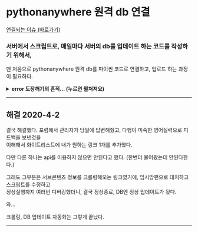 # pythonanywhere 원격 db 연결
<a href="https://github.com/Kimdonghyeon7645/ScienceProject/issues/3">연결되는 이슈 (바로가기)</a>

### 서버에서 스크립트로, 매일마다 서버의 db를 업데이트 하는 코드를 작성하기 위해서,

맨 처음으로 pythonanywhere 원격 db를 파이썬 코드로 연결하고, 업로드 하는 과정이 필요하다.

<details>
  <summary><b> error 도장깨기의 흔적... (누르면 펼쳐져요) </b></summary>
  
  ### 2020-3-31
  
  ```
  2020-03-31 13:28:08,610| ERROR   | Secsh channel 0 open FAILED: open failed: Administratively prohibited
  2020-03-31 13:28:08,610| ERROR   | Could not establish connection from ('127.0.0.1', 2460) to remote side of the tunnel
  Traceback (most recent call last):
    File "C:/PycharmProjects/과학 프로젝트/ssh access-test 2.py", line 30, in <module>
      database=f'{user_name}${database_name}',
    File "C:\PycharmProjects\과학 프로젝트\venv\lib\site-packages\mysql\connector\__init__.py", line 179, in connect
      return MySQLConnection(*args, **kwargs)
    File "C:\PycharmProjects\과학 프로젝트\venv\lib\site-packages\mysql\connector\connection.py", line 95, in __init__
      self.connect(**kwargs)
    File "C:\PycharmProjects\과학 프로젝트\venv\lib\site-packages\mysql\connector\abstracts.py", line 716, in connect
      self._open_connection()
    File "C:\PycharmProjects\과학 프로젝트\venv\lib\site-packages\mysql\connector\connection.py", line 207, in _open_connection
      self._do_handshake()
    File "C:\PycharmProjects\과학 프로젝트\venv\lib\site-packages\mysql\connector\connection.py", line 99, in _do_handshake
      packet = self._socket.recv()
    File "C:\PycharmProjects\과학 프로젝트\venv\lib\site-packages\mysql\connector\network.py", line 243, in recv_plain
      raise errors.InterfaceError(errno=2013)
  mysql.connector.errors.InterfaceError: 2013: Lost connection to MySQL server during query
  ```
  
  와 같은 오류로 삽질...
  
  문제는 문법오류에 있었던것 같음,
  그래도 해결이 안되던데, 문제는 인자값중 호스트, 포트 번호가 이상했었음.
  추가로 로컬 호스트 번호는 localhost 대신 127.0.0.1 을 이용해야함.
  
  > 참고
  https://www.pythonanywhere.com/forums/topic/10934/  
  https://www.pythonanywhere.com/forums/topic/26949/  
  https://andromedarabbit.net/ssh-%EC%A0%91%EC%86%8D%EC%9D%B4-%EC%9E%90%EA%BE%B8-%EB%81%8A%EA%B2%A8%EC%84%9C-%EC%A7%9C%EC%A6%9D%EB%82%A0-%EB%95%8C/
  
  > 사실 이게 뭔문젠지 몰라서, ssh 연결에 대해서 (포트 바인딩등) 공부하고, /etc/ssh/sshd_config 설정에서 삽질.
  
  
  ***
  
  ### 2020-4-1
  
  현재 timed out 에러에 걸리는 문제에 봉착.
  
  ```
  ssh.pythonanywhere.com port 22: Connection timed out
  ```
  
  접근방식의 문제인 것을 판단. 
  
  > 참고  
  https://www.pythonanywhere.com/forums/topic/7558/  
  https://www.pythonanywhere.com/forums/topic/26949/  
  https://github.com/pahaz/sshtunnel/blob/master/Troubleshoot.rst  
  https://www.pythonanywhere.com/forums/topic/13928/  
  
  특히 pythonanywhere 에서 디버깅할 때 활용할 test code를 링크 걸어줘서,
  https://github.com/pahaz/sshtunnel/blob/master/Troubleshoot.rst  
  https://help.pythonanywhere.com/pages/AccessingMySQLFromOutsidePythonAnywhere/  
  
  문제 원인을 파악하는데, (물론 몇십시간을 삽질하는데에도) 유용하게 사용함.
  
  비밀번호 오류등 인자값을 잘못 넘기면, 접근이 꼬여서 에러가 나는데, 
  pythonanywhere에서 이럴경우 연속적인 연결시도로 암호를 해독하는 것을 방지하기 위해 액세스를 거부.
  (1번은 몰라도, 두번 접근에 오류를 되면 액세스가 일시적으로 거부됨.)
  
  > 참고 : https://www.pythonanywhere.com/forums/topic/7558/
  
  그래서 액세스가 거부된 상태에서 접근을 하면, 접속이 안되다가 결국 timed out 오류가 뜸.
  (대신 한두시간 뒤에 액세스 거부가 풀림)
  
  이에 대해 신중하게 코드를 고쳐서 시도하면 될듯.
  
  ***
  
  ### 2020-4-2
  하루종일 삽질하다가 이제야 원인 분석,
  
  > https://www.pythonanywhere.com/forums/topic/11396/
  
  2일동안 한 것을 허무하게 만드는 한문단...
  
  ```
  Ah, that would explain it. 
  PythonAnywhere MySQL servers aren't directly accessible from the public Internet, for security. 
  As you have a paid account, you can access your server indirectly using an SSH tunnel
  -- there's documentation on how to do that here.
  ```
  
  요약하자면, 보안상의 문제때문에 로컬 머신에서 PythonAnywhere MySQL servers에 접근할 수 없다...   
  유료계정일 경우에만 ssh tunnel을 이용해서 간접적으로 접근할 수 있었다.
  
  허무했지만 일단 이유를 찾았으니까 pythonanywhere 콘솔로 스크립트 파일을 돌렸는데,  
  얼마지나지 않아서 뒷통수를 맞았따...
  
  > https://www.pythonanywhere.com/forums/topic/15007/
  
  보안상의 문제때문에 스크립트 pythonanywhere 상에서 함부로 다른 링크에 접근하는 것이 불가능 했다...   
  이또한 무료계정에만 해당되며, 유료계정은 이런 제한없이 링크에 접근할 수 있다. 
  
  이때문에 크롤링으로 requests.get(url) 하는 부분에서 뜬금없는 403에러가 나타났다....
  
  ---
  
  그래도 알아보니, white list라고 무료계정에서 pythonanywhere 상으로 접근할 수 있는 링크 리스트를 제공하며,    
  원한다면 white list 에 없는 링크를 추가해달라고 요청할 수 있는 것을 알아냈다.
  
  > white list 링크 : https://www.pythonanywhere.com/whitelist/
  
  대신에 아무 링크나 추가해줄수 있는 것이 아니고, 공용, 공식 api 같은 것만 추가할 수 있다고 했다.    
  그래서 영어 실력을 모두 짜내서, (구글 번역기로) 포럼 + 피드백에 요청을 보냈다.  
  
  -> 애초에 유료 계정이였으면 이런 저런 오류 하나없이 접근할 수 있었다는 사실이 드러났다...   
  -> 근데 무료계정으로 pythonanywhere를 악용할 수 있기에 이런 제한은 이해가 된다. 
  
  이제 남은것은 답변을 기다리거나(포럼을 참고하면 1~2일 정도에 답변이 오는걸 알수 있었다),   
  white list에 이미 있는 날씨 사이트로 새로운 스크립트 파일을 작성한다든지(크롤링부터 DB업로드 코드를 새로 짜야된다.),   
  ㄴ 시도해 봤는데 크롤링 부분에서 셀레니움, requests와 header설정까지 추가했는데도 접근에 에러가 뜬다... 보류...  
  
  크롤링 자동화는 포기하고, DB업로드만 스크립트로 자동으로 하기로 목표를 변경하거나,
  ㄴ 이럴 경우엔 안하니만 못할 수도 있다. 애초에 크롤링한 파일을 만드는 것이 수동이라면 원래랑 다를께 없기에...
  
  등이 있다.  
  (주변에 웹 전문가가 정말 있었으면 좋았을 것같다...)
  
  ***
  
  일단 너무 많이 시간을 썼으니까 보류하고,  
  밀렸던 파이썬, 웹 문법 정리와 과제, 블로그 포스팅을 해야겠다. (아맞다 토익공부)
  (2020-4-2)
  
</details>  

***

## 해결 2020-4-2

결국 해결했다. 포럼에서 관리자가 당일에 답변해줬고, 다행이 미숙한 영어실력으로 피드백을 보낸것을  
이해해서 화이트리스트에 내가 원하는 링크 1개를 추가했다.  

다만 다른 하나는 api를 이용하지 않으면 안된다고 했다. (한번더 물어봤는데 안된다한다.)

그래도 그부분은 서브콘텐츠 정보를 크롤링해오는 링크였기에, 임시방편으로 대처하고 스크립트를 수정하고  
정상실행까지 여러번 디버깅했더니, 결국 정상종료, DB엔 정상 업데이트가 됬다.

와...

크롤링, DB 업데이트 자동화는 그렇게 끝났다.

***

